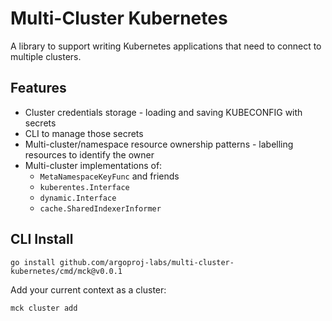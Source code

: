 # Multi-Cluster Kubernetes

A library to support writing Kubernetes applications that need to connect to multiple clusters.

## Features

* Cluster credentials storage - loading and saving KUBECONFIG with secrets
* CLI to manage those secrets
* Multi-cluster/namespace resource ownership patterns - labelling resources to identify the owner
* Multi-cluster implementations of:
    * `MetaNamespaceKeyFunc` and friends
    * `kuberentes.Interface`
    * `dynamic.Interface`
    * `cache.SharedIndexerInformer`

## CLI Install

```
go install github.com/argoproj-labs/multi-cluster-kubernetes/cmd/mck@v0.0.1
```

Add your current context as a cluster:

```
mck cluster add
```

